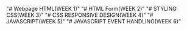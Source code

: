 "# Webpage HTML(WEEK 1)" 
"# HTML Form(WEEK 2)"
"# STYLING CSS(WEEK 3)"
"# CSS RESPONSIVE DESIGN(WEEK 4)"
"# JAVASCRIPT(WEEK 5)"
"# JAVASCRIPT EVENT HANDLING(WEEK 6)"
